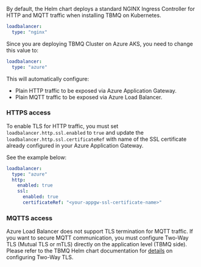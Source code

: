 By default, the Helm chart deploys a standard NGINX Ingress Controller for HTTP and MQTT traffic when installing TBMQ on Kubernetes.

```yaml
loadbalancer:
  type: "nginx"
```

Since you are deploying TBMQ Cluster on Azure AKS, you need to change this value to:

```yaml
loadbalancer:
  type: "azure"
```

This will automatically configure:

- Plain HTTP traffic to be exposed via Azure Application Gateway.
- Plain MQTT traffic to be exposed via Azure Load Balancer.

### HTTPS access

To enable TLS for HTTP traffic,
you must set `loadbalancer.http.ssl.enabled` to `true`
and update the `loadbalancer.http.ssl.certificateRef` with name of the SSL certificate already configured in your Azure Application Gateway.

See the example below:

```yaml
loadbalancer:
  type: "azure"
  http:
    enabled: true
    ssl:
      enabled: true
      certificateRef: "<your-appgw-ssl-certificate-name>"
```

### MQTTS access

Azure Load Balancer does not support TLS termination for MQTT traffic.
If you want to secure MQTT communication,
you must configure Two-Way TLS (Mutual TLS or mTLS) directly on the application level (TBMQ side).
Please refer to the TBMQ Helm chart documentation for [details](https://artifacthub.io/packages/helm/tbmq-helm-chart/tbmq-cluster#configuring-mutual-tls-mtls-for-mqtt) on configuring Two-Way TLS.